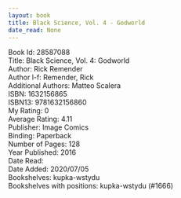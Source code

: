 ```yaml
---
layout: book
title: Black Science, Vol. 4 - Godworld
date_read: None
---
```


Book Id: 28587088<br />
Title: Black Science, Vol. 4: Godworld<br />
Author: Rick Remender<br />
Author l-f: Remender, Rick<br />
Additional Authors: Matteo Scalera<br />
ISBN: 1632156865<br />
ISBN13: 9781632156860<br />
My Rating: 0<br />
Average Rating: 4.11<br />
Publisher: Image Comics<br />
Binding: Paperback<br />
Number of Pages: 128<br />
Year Published: 2016<br />
Date Read: <br />
Date Added: 2020/07/05<br />
Bookshelves: kupka-wstydu<br />
Bookshelves with positions: kupka-wstydu (#1666)<br />

